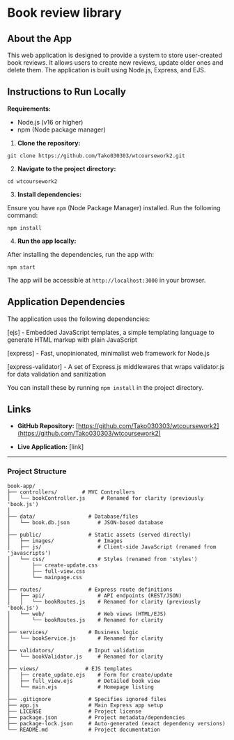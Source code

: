 # Book review library

## About the App


This web application is designed to provide a system to store user-created book reviews. It allows users to create new reviews, update older ones and delete them. The application is built using Node.js, Express, and EJS. 


## Instructions to Run Locally

**Requirements:**

- Node.js (v16 or higher)
- npm (Node package manager)

1. **Clone the repository:**

```
git clone https://github.com/Tako030303/wtcoursework2.git
```

2. **Navigate to the project directory:**

```
cd wtcoursework2
```

3. **Install dependencies:**

Ensure you have `npm` (Node Package Manager) installed. Run the following command:

```
npm install
```

4. **Run the app locally:**

After installing the dependencies, run the app with:

```
npm start
```

The app will be accessible at `http://localhost:3000` in your browser.  

## Application Dependencies

The application uses the following dependencies:

[ejs] - Embedded JavaScript templates, a simple templating language to generate HTML markup with plain JavaScript

[express] - Fast, unopinionated, minimalist web framework for Node.js

[express-validator] - A set of Express.js middlewares that wraps validator.js for data validation and sanitization


You can install these by running `npm install` in the project directory.

  

## Links

  

- **GitHub Repository:** [https://github.com/Tako030303/wtcoursework2](https://github.com/Tako030303/wtcoursework2)

- **Live Application:** [link]

  

---

  

### Project Structure

```
book-app/
├── controllers/        # MVC Controllers
│   └── bookController.js     # Renamed for clarity (previously 'book.js')
│
├── data/                 # Database/files
│   └── book.db.json         # JSON-based database
│
├── public/               # Static assets (served directly)
│   ├── images/              # Images
│   ├── js/                  # Client-side JavaScript (renamed from 'javascripts')
│   └── css/                 # Styles (renamed from 'styles')
│       ├── create-update.css
│       ├── full-view.css
│       └── mainpage.css
│
├── routes/               # Express route definitions
│   ├── api/                 # API endpoints (REST/JSON)
│   │   └── bookRoutes.js    # Renamed for clarity (previously 'book.js')
│   └── web/                 # Web views (HTML/EJS)
│       └── bookRoutes.js    # Renamed for clarity
│
├── services/             # Business logic
│   └── bookService.js       # Renamed for clarity
│
├── validators/           # Input validation
│   └── bookValidator.js     # Renamed for clarity
│
├── views/               # EJS templates
│   ├── create_update.ejs    # Form for create/update
│   ├── full_view.ejs        # Detailed book view
│   └── main.ejs             # Homepage listing
│
├── .gitignore            # Specifies ignored files
├── app.js                # Main Express app setup
├── LICENSE               # Project license
├── package.json          # Project metadata/dependencies
├── package-lock.json     # Auto-generated (exact dependency versions)
└── README.md             # Project documentation
```